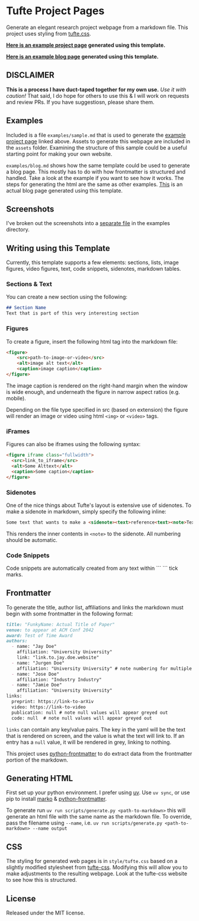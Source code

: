 # Tufte Project Pages

Generate an elegant research project webpage from a markdown file. This project uses styling from [tufte.css](https://github.com/edwardtufte/tufte-css). 

**[Here is an example project page](https://amritkwatra.com/research/splatoverflow) generated using this template.**

**[Here is an example blog page](https://amritkwatra.com/experiments/3d-line-drawings) generated using this template.**

## DISCLAIMER
**This is a process I have duct-taped together for my own use.** _Use it with caution!_ That said, I do hope for others to use this & I will work on requests and review PRs. If you have suggestiosn, please share them.

## Examples
Included is a file `examples/sample.md` that is used to generate the [example project page](https://amritkwatra.com/research/splatoverflow) linked above. Assets to generate this webpage are included in the `assets` folder. Examining the structure of this sample could be a useful starting point for making your own website.

`examples/blog.md` shows how the same template could be used to generate a blog page. This mostly has to do with how frontmatter is structured and handled. Take a look at the example if you want to see how it works. The steps for generating the html are the same as other examples. [This](https://amritkwatra.com/experiments/3d-line-drawings) is an actual blog page generated using this template.

## Screenshots
I've broken out the screenshots into a [separate file](examples/screenshots.md) in the examples directory.

## Writing using this Template
Currently, this template supports a few elements: sections, lists, image figures, video figures, text, code snippets, sidenotes, markdown tables.

### Sections & Text
You can create a new section using the following:

```md
## Section Name
Text that is part of this very interesting section
```

### Figures
To create a figure, insert the following html tag into the markdown file:

```md
<figure>
    <src>path-to-image-or-video</src>
    <alt>image alt text</alt>
    <caption>image caption</caption>
</figure>
```
The image caption is rendered on the right-hand margin when the window is wide enough, and underneath the figure in narrow aspect ratios (e.g. mobile).

Depending on the file type specified in src (based on extension) the figure will render an image or video using html `<img>` or `<video>` tags.

### iFrames
Figures can also be iframes using the following syntax:

```md
<figure iframe class="fullwidth">
  <src>link_to_iframe</src>
  <alt>Some Alttext</alt>
  <caption>Some caption</caption>
</figure>
```

### Sidenotes
One of the nice things about Tufte's layout is extensive use of sidenotes. To make a sidenote in markdown, simply specify the following inline:
```md
Some text that wants to make a <sidenote><text>reference<text><note>Text that explains the reference.<note></sidenote> that helps provide the reader context
```
This renders the inner contents in `<note>` to the sidenote. All numbering should be automatic.

### Code Snippets
Code snippets are automatically created from any text within \``` \``` tick marks.

## Frontmatter
To generate the title, author list, affiliations and links the markdown must begin with some frontmatter in the following format:
```md
title: "FunkyName: Actual Title of Paper"
venue: to appear at ACM Conf 2042
award: Test of Time Award
authors:
  - name: "Jay Doe"
    affiliation: "University University"
    link: "link.to.jay.doe.website"
  - name: "Jurgen Doe"
    affiliation: "University University" # note numbering for multiple common affiliations is done automatically. Currently only one affiliation per author is supported.
  - name: "Jose Doe"
    affiliation: "Industry Industry"
  - name: "Jamie Doe"
    affiliation: "University University"
links:
  preprint: https://link-to-arXiv
  video: https://link-to-video
  publication: null # note null values will appear greyed out
  code: null  # note null values will appear greyed out
```
`links` can contain any key/value pairs. The key in the yaml will be the text that is rendered on screen, and the value is what the text will link to. If an entry has a `null` value, it will be rendered in grey, linking to nothing.

This project uses [python-frontmatter](https://github.com/eyeseast/python-frontmatter) to do extract data from the frontmatter portion of the markdown.

## Generating HTML

First set up your python environment. I prefer using [uv](https://docs.astral.sh/uv/). Use `uv sync`, or use pip to install [marko](https://marko-py.readthedocs.io/en/latest/index.html) & [python-frontmatter](https://github.com/eyeseast/python-frontmatter).

To generate run `uv run scripts/generate.py <path-to-markdown>` this will generate an html file with the same name as the markdown file. To override, pass the filename using `--name`, i.e. `uv run scripts/generate.py <path-to-markdown> --name output`

## CSS

The styling for generated web pages is in `style/tufte.css` based on a slightly modified stylesheet from [tufte-css](https://github.com/edwardtufte/tufte-css). Modifying this will allow you to make adjustments to the resulting webpage. Look at the tufte-css website to see how this is structured.

## License

Released under the MIT license.
